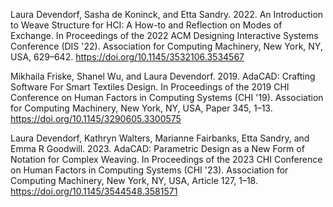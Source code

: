 Laura Devendorf, Sasha de Koninck, and Etta Sandry. 2022. An Introduction to Weave Structure for HCI: A How-to and Reflection on Modes of Exchange. In Proceedings of the 2022 ACM Designing Interactive Systems Conference (DIS '22). Association for Computing Machinery, New York, NY, USA, 629–642. https://doi.org/10.1145/3532106.3534567


Mikhaila Friske, Shanel Wu, and Laura Devendorf. 2019. AdaCAD: Crafting Software For Smart Textiles Design. In Proceedings of the 2019 CHI Conference on Human Factors in Computing Systems (CHI '19). Association for Computing Machinery, New York, NY, USA, Paper 345, 1–13. https://doi.org/10.1145/3290605.3300575



Laura Devendorf, Kathryn Walters, Marianne Fairbanks, Etta Sandry, and Emma R Goodwill. 2023. AdaCAD: Parametric Design as a New Form of Notation for Complex Weaving. In Proceedings of the 2023 CHI Conference on Human Factors in Computing Systems (CHI '23). Association for Computing Machinery, New York, NY, USA, Article 127, 1–18. https://doi.org/10.1145/3544548.3581571
